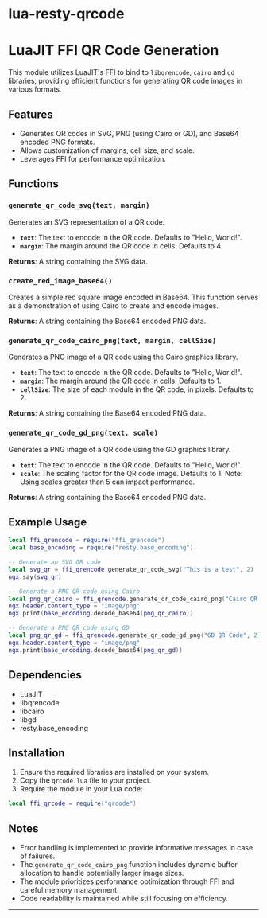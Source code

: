 # lua-resty-qrcode
# LuaJIT FFI QR Code Generation

This module utilizes LuaJIT's FFI to bind to `libqrencode`, `cairo` and `gd` libraries, providing efficient functions for generating QR code images in various formats.

## Features

- Generates QR codes in SVG, PNG (using Cairo or GD), and Base64 encoded PNG formats.
- Allows customization of margins, cell size, and scale.
- Leverages FFI for performance optimization.

## Functions

### `generate_qr_code_svg(text, margin)`

Generates an SVG representation of a QR code.

- **`text`**: The text to encode in the QR code. Defaults to "Hello, World!".
- **`margin`**: The margin around the QR code in cells. Defaults to 4.

**Returns**: A string containing the SVG data.

### `create_red_image_base64()`

Creates a simple red square image encoded in Base64. This function serves as a demonstration of using Cairo to create and encode images.

**Returns**: A string containing the Base64 encoded PNG data.

### `generate_qr_code_cairo_png(text, margin, cellSize)`

Generates a PNG image of a QR code using the Cairo graphics library.

- **`text`**: The text to encode in the QR code. Defaults to "Hello, World!".
- **`margin`**: The margin around the QR code in cells. Defaults to 1.
- **`cellSize`**: The size of each module in the QR code, in pixels. Defaults to 2.

**Returns**: A string containing the Base64 encoded PNG data.

### `generate_qr_code_gd_png(text, scale)`

Generates a PNG image of a QR code using the GD graphics library.

- **`text`**: The text to encode in the QR code. Defaults to "Hello, World!".
- **`scale`**:  The scaling factor for the QR code image. Defaults to 1. Note: Using scales greater than 5 can impact performance.

**Returns**: A string containing the Base64 encoded PNG data.

## Example Usage

```lua
local ffi_qrencode = require("ffi_qrencode")
local base_encoding = require("resty.base_encoding")

-- Generate an SVG QR code
local svg_qr = ffi_qrencode.generate_qr_code_svg("This is a test", 2)
ngx.say(svg_qr)

-- Generate a PNG QR code using Cairo
local png_qr_cairo = ffi_qrencode.generate_qr_code_cairo_png("Cairo QR Code", 3, 4)
ngx.header.content_type = "image/png"
ngx.print(base_encoding.decode_base64(png_qr_cairo))

-- Generate a PNG QR code using GD
local png_qr_gd = ffi_qrencode.generate_qr_code_gd_png("GD QR Code", 2)
ngx.header.content_type = "image/png"
ngx.print(base_encoding.decode_base64(png_qr_gd))

```

## Dependencies

- LuaJIT
- libqrencode
- libcairo
- libgd
- resty.base_encoding

## Installation

1. Ensure the required libraries are installed on your system.
2. Copy the `qrcode.lua` file to your project.
3. Require the module in your Lua code:

```lua
local ffi_qrcode = require("qrcode")
```

## Notes

- Error handling is implemented to provide informative messages in case of failures.
- The `generate_qr_code_cairo_png` function includes dynamic buffer allocation to handle potentially larger image sizes.
- The module prioritizes performance optimization through FFI and careful memory management.
- Code readability is maintained while still focusing on efficiency.

---
